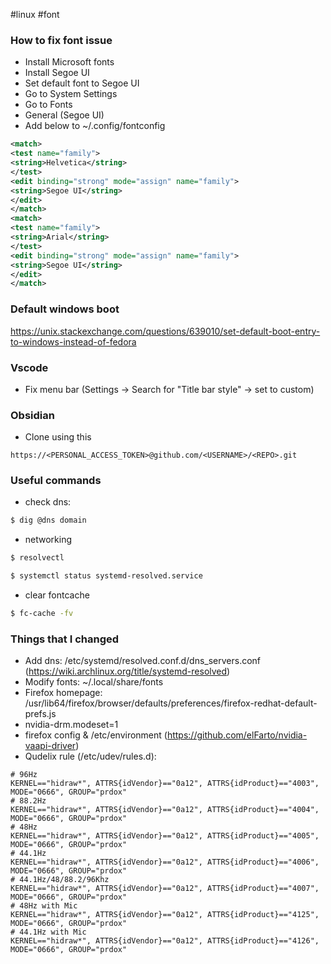 #linux #font  
### How to fix font issue  
- Install Microsoft fonts  
- Install Segoe UI  
- Set default font to Segoe UI  
- Go to System Settings  
- Go to Fonts  
- General (Segoe UI)  
- Add below to ~/.config/fontconfig  
```xml  
<match>  
<test name="family">  
<string>Helvetica</string>  
</test>  
<edit binding="strong" mode="assign" name="family">  
<string>Segoe UI</string>  
</edit>  
</match>  
<match>  
<test name="family">  
<string>Arial</string>  
</test>  
<edit binding="strong" mode="assign" name="family">  
<string>Segoe UI</string>  
</edit>  
</match>  
```

### Default windows boot
https://unix.stackexchange.com/questions/639010/set-default-boot-entry-to-windows-instead-of-fedora

### Vscode
- Fix menu bar (Settings -> Search for "Title bar style" -> set to custom)
### Obsidian
- Clone using this
```
https://<PERSONAL_ACCESS_TOKEN>@github.com/<USERNAME>/<REPO>.git
```

### Useful commands
- check dns:
```bash
$ dig @dns domain
```
- networking
```bash
$ resolvectl
```

```bash
$ systemctl status systemd-resolved.service
```
- clear fontcache
```bash
$ fc-cache -fv
```
### Things that I changed
- Add dns: /etc/systemd/resolved.conf.d/dns_servers.conf (https://wiki.archlinux.org/title/systemd-resolved)
- Modify fonts: ~/.local/share/fonts
- Firefox homepage: /usr/lib64/firefox/browser/defaults/preferences/firefox-redhat-default-prefs.js
- nvidia-drm.modeset=1
- firefox config & /etc/environment (https://github.com/elFarto/nvidia-vaapi-driver)
- Qudelix rule (/etc/udev/rules.d):
```
# 96Hz
KERNEL=="hidraw*", ATTRS{idVendor}=="0a12", ATTRS{idProduct}=="4003", MODE="0666", GROUP="prdox"
# 88.2Hz
KERNEL=="hidraw*", ATTRS{idVendor}=="0a12", ATTRS{idProduct}=="4004", MODE="0666", GROUP="prdox"
# 48Hz
KERNEL=="hidraw*", ATTRS{idVendor}=="0a12", ATTRS{idProduct}=="4005", MODE="0666", GROUP="prdox"
# 44.1Hz
KERNEL=="hidraw*", ATTRS{idVendor}=="0a12", ATTRS{idProduct}=="4006", MODE="0666", GROUP="prdox"
# 44.1Hz/48/88.2/96Khz
KERNEL=="hidraw*", ATTRS{idVendor}=="0a12", ATTRS{idProduct}=="4007", MODE="0666", GROUP="prdox"
# 48Hz with Mic
KERNEL=="hidraw*", ATTRS{idVendor}=="0a12", ATTRS{idProduct}=="4125", MODE="0666", GROUP="prdox"
# 44.1Hz with Mic
KERNEL=="hidraw*", ATTRS{idVendor}=="0a12", ATTRS{idProduct}=="4126", MODE="0666", GROUP="prdox"
```